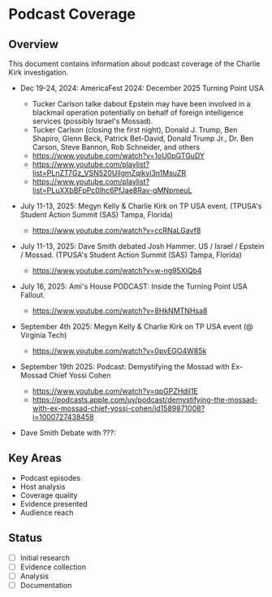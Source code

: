 # Podcast Coverage

## Overview
This document contains information about podcast coverage of the Charlie Kirk investigation.


* Dec 19-24, 2024: AmericaFest 2024: December 2025 Turning Point USA
  * Tucker Carlson talke dabout Epstein may have been involved in a blackmail operation potentially on behalf of foreign intelligence services (possibly Israel's Mossad).
  * Tucker Carlson (closing the first night), Donald J. Trump, Ben Shapiro, Glenn Beck, Patrick Bet-David, Donald Trump Jr., Dr. Ben Carson, Steve Bannon, Rob Schneider, and others
  * https://www.youtube.com/watch?v=1oU0pGTGuDY
  * https://www.youtube.com/playlist?list=PLnZT7Gz_VSN520UilgmZqikvi3n1MsuZR
  * https://www.youtube.com/playlist?list=PLuXXbBFpPc0lhc6PfJae8Rav-gMNpmeuL


* July 11-13, 2025: Megyn Kelly & Charlie Kirk on TP USA event. (TPUSA's Student Action Summit (SAS) Tampa, Florida)
  * https://www.youtube.com/watch?v=ccRNaLGavf8

* July 11-13, 2025: Dave Smith debated Josh Hammer. US / Israel / Epstein / Mossad. (TPUSA's Student Action Summit (SAS) Tampa, Florida)
  * https://www.youtube.com/watch?v=w-ng95XlQb4

* July 16, 2025: Ami's House PODCAST: Inside the Turning Point USA Fallout.  
  * https://www.youtube.com/watch?v=8HkNMTNHsa8

* September 4th 2025: Megyn Kelly & Charlie Kirk on TP USA event (@ Virginia Tech)
   * https://www.youtube.com/watch?v=0pvEGO4W85k

* September 19th 2025: Podcast: Demystifying the Mossad with Ex-Mossad Chief Yossi Cohen
   * https://www.youtube.com/watch?v=qpGPZHdil1E
   * https://podcasts.apple.com/uy/podcast/demystifying-the-mossad-with-ex-mossad-chief-yossi-cohen/id1589871008?i=1000727438458



* Dave Smith Debate with ???: 





## Key Areas
- Podcast episodes
- Host analysis
- Coverage quality
- Evidence presented
- Audience reach

## Status
- [ ] Initial research
- [ ] Evidence collection
- [ ] Analysis
- [ ] Documentation